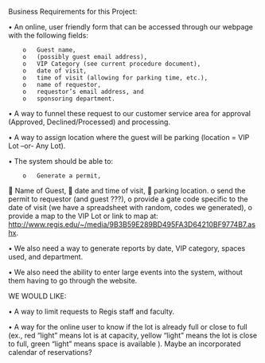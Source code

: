 Business Requirements for this Project:

•	An online, user friendly form that can be accessed through our webpage with the following fields:

        o	Guest name,
        o	(possibly guest email address), 
        o	VIP Category (see current procedure document), 
        o	date of visit, 
        o	time of visit (allowing for parking time, etc.), 
        o	name of requestor, 
        o	requestor’s email address, and
        o	sponsoring department.

•	A way to funnel these request to our customer service area for approval (Approved, Declined/Processed) and processing.

•	A way to assign location where the guest will be parking (location = VIP Lot –or- Any Lot). 

•	The system should be able to:

        o	Generate a permit,
	Name of Guest,
	date and time of visit,
	parking location.
        o	send the permit to requestor (and guest ???),
        o	provide a gate code specific to the date of visit (we have a spreadsheet with random, codes we generated),
        o	provide a map to the VIP Lot or link to map at:  http://www.regis.edu/~/media/9B3B59E289BD495FA3D64210BF9774B7.ashx.

•	We also need a way to generate reports by date, VIP category, spaces used, and department.

•	We also need the ability to enter large events into the system, without them having to go through the website. 


WE WOULD LIKE:

•	A way to limit requests to Regis staff and faculty.

•	A way for the online user to know if the lot is already full or close to full (ex., red “light” means lot is at capacity, yellow “light” means the lot is close to full, green “light” means space is available ).  Maybe an incorporated calendar of reservations? 
